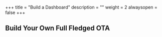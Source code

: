 +++
title = "Build a Dashboard"
description = ""
weight = 2
alwaysopen = false
+++

## Build Your Own Full Fledged OTA